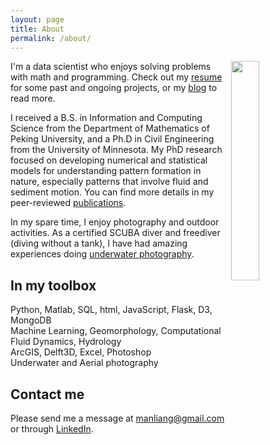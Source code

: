 ```yaml
---
layout: page
title: About
permalink: /about/
---
```


<img align="right" src="../images/profile.png" width="30%">

I'm a data scientist who enjoys solving problems with math and programming. Check out my [resume](https://sealoving.github.io/resume/) for some past and ongoing projects, or my [blog](https://sealoving.github.io/) to read more.

I received a B.S. in Information and Computing Science from the Department of Mathematics of Peking University, and a Ph.D in Civil Engineering from the University of Minnesota. My PhD research focused on developing numerical and statistical models for understanding pattern formation in nature, especially patterns that involve fluid and sediment motion. You can find more details in my peer-reviewed [publications](https://scholar.google.com/citations?user=N08QGhsAAAAJ&hl=en).

In my spare time, I enjoy photography and outdoor activities. As a certified SCUBA diver and freediver (diving without a tank), I have had amazing experiences doing [underwater photography](https://www.sealoving.com).

## In my toolbox
Python, Matlab, SQL, html, JavaScript, Flask, D3, MongoDB   
Machine Learning, Geomorphology, Computational Fluid Dynamics, Hydrology  
ArcGIS, Delft3D, Excel, Photoshop  
Underwater and Aerial photography

## Contact me

Please send me a message at manliang@gmail.com or through [LinkedIn](www.linkedin.com/in/man-liang-02580a11).

